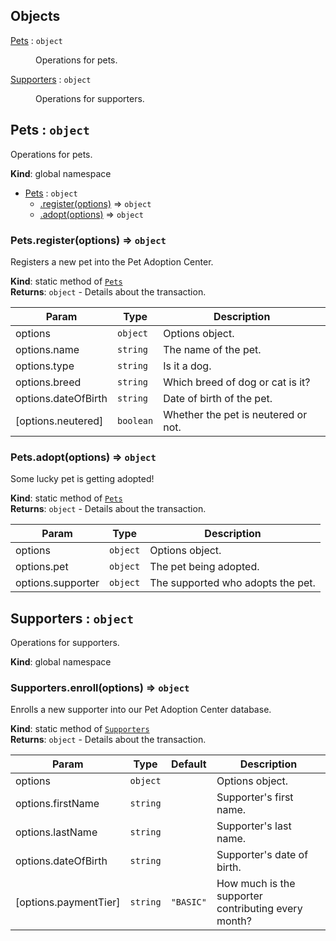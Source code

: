 ## Objects

<dl>
<dt><a href="#Pets">Pets</a> : <code>object</code></dt>
<dd><p>Operations for pets.</p>
</dd>
<dt><a href="#Supporters">Supporters</a> : <code>object</code></dt>
<dd><p>Operations for supporters.</p>
</dd>
</dl>

<a name="Pets"></a>

## Pets : <code>object</code>
Operations for pets.

**Kind**: global namespace  

* [Pets](#Pets) : <code>object</code>
    * [.register(options)](#Pets.register) ⇒ <code>object</code>
    * [.adopt(options)](#Pets.adopt) ⇒ <code>object</code>

<a name="Pets.register"></a>

### Pets.register(options) ⇒ <code>object</code>
Registers a new pet into the Pet Adoption Center.

**Kind**: static method of [<code>Pets</code>](#Pets)  
**Returns**: <code>object</code> - Details about the transaction.  

| Param | Type | Description |
| --- | --- | --- |
| options | <code>object</code> | Options object. |
| options.name | <code>string</code> | The name of the pet. |
| options.type | <code>string</code> | Is it a dog. |
| options.breed | <code>string</code> | Which breed of dog or cat is it? |
| options.dateOfBirth | <code>string</code> | Date of birth of the pet. |
| [options.neutered] | <code>boolean</code> | Whether the pet is neutered or not. |

<a name="Pets.adopt"></a>

### Pets.adopt(options) ⇒ <code>object</code>
Some lucky pet is getting adopted!

**Kind**: static method of [<code>Pets</code>](#Pets)  
**Returns**: <code>object</code> - Details about the transaction.  

| Param | Type | Description |
| --- | --- | --- |
| options | <code>object</code> | Options object. |
| options.pet | <code>object</code> | The pet being adopted. |
| options.supporter | <code>object</code> | The supported who adopts the pet. |

<a name="Supporters"></a>

## Supporters : <code>object</code>
Operations for supporters.

**Kind**: global namespace  
<a name="Supporters.enroll"></a>

### Supporters.enroll(options) ⇒ <code>object</code>
Enrolls a new supporter into our Pet Adoption Center database.

**Kind**: static method of [<code>Supporters</code>](#Supporters)  
**Returns**: <code>object</code> - Details about the transaction.  

| Param | Type | Default | Description |
| --- | --- | --- | --- |
| options | <code>object</code> |  | Options object. |
| options.firstName | <code>string</code> |  | Supporter's first name. |
| options.lastName | <code>string</code> |  | Supporter's last name. |
| options.dateOfBirth | <code>string</code> |  | Supporter's date of birth. |
| [options.paymentTier] | <code>string</code> | <code>&quot;BASIC&quot;</code> | How much is the supporter contributing every month? |

